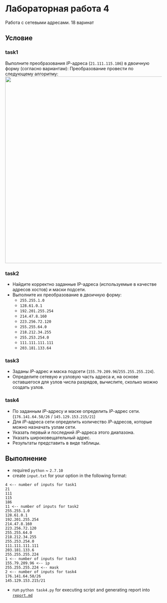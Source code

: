 # Лабораторная работа 4
Работа с сетевыми адресами. 18 варинат

## Условие

### task1
Выполните преобразования *IP*-адреса (`21.111.115.186`) в двоичную форму (согласно вариантам):
Преобразование провести по следующему алгоритму:
<img src="http://res.cloudinary.com/dzsjwgjii/image/upload/v1488835497/to_bin.png" width="600px">

### task2
* Найдите корректно заданные IP-адреса (используемые в качестве адресов хостов) и маски подсети. 
* Выполните их преобразование в двоичную форму:
    * `255.255.1.0`
    * `128.61.0.1`
    * `192.201.255.254`
    * `214.47.8.160`
    * `223.256.72.120`
    * `255.255.64.0`
    * `218.212.34.255`
    * `255.253.254.0`
    * `111.111.111.111`
    * `203.181.133.64`

### task3
* Заданы *IP*-адрес и маска подсети (`155.79.209.96`/`255.255.255.224`). 
* Определите сетевую и узловую часть адреса и, на основе оставшегося для узлов числа разрядов, вычислите, сколько можно создать узлов.

### task4
* По заданным *IP*-адресу и маске определить *IP*-адрес сети. (`176.141.64.58/26` / `145.129.153.215/21`)
* Для *IP*-адреса сети определить количество *IP*-адресов, которые можно назначать узлам сети.
* Указать первый и последний *IP*-адреса этого диапазона.
* Указать широковещательный адрес. 
* Результаты представить в виде таблицы.

## Выполнение
* required `python` ~ `2.7.10`
* create `input.txt` for your option in the following format:
```
4 <-- number of inputs for task1
21
111
115
186
11 <-- number of inputs for task2
255.255.1.0
128.61.0.1
192.201.255.254
214.47.8.160
223.256.72.120
255.255.64.0
218.212.34.255
255.253.254.0
111.111.111.111
203.181.133.6
255.255.255.224
1 <-- number of inputs for task3
155.79.209.96 <-- ip
255.255.255.224 <-- mask
2 <-- number of inputs for task4
176.141.64.58/26
145.129.153.215/21
```
* run `python task4.py` for executing script and generating report into [`report.md`](https://github.com/Drapegnik/bsu/blob/master/networks/lab4/report.md)

